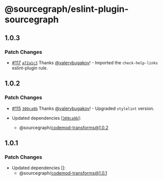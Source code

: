 # @sourcegraph/eslint-plugin-sourcegraph

## 1.0.3

### Patch Changes

- [#117](https://github.com/sourcegraph/codemod/pull/117) [`a72a1c3`](https://github.com/sourcegraph/codemod/commit/a72a1c34ad6422aee71fa000f18326ac2124e9d7) Thanks [@valerybugakov](https://github.com/valerybugakov)! - Imported the `check-help-links` eslint-plugin rule.

## 1.0.2

### Patch Changes

- [#115](https://github.com/sourcegraph/codemod/pull/115) [`309ca9b`](https://github.com/sourcegraph/codemod/commit/309ca9bfede3296e2813fa460c157bca3d0fcc1e) Thanks [@valerybugakov](https://github.com/valerybugakov)! - Upgraded `stylelint` version.

- Updated dependencies [[`309ca9b`](https://github.com/sourcegraph/codemod/commit/309ca9bfede3296e2813fa460c157bca3d0fcc1e)]:
  - @sourcegraph/codemod-transforms@1.0.2

## 1.0.1

### Patch Changes

- Updated dependencies []:
  - @sourcegraph/codemod-transforms@1.0.1
